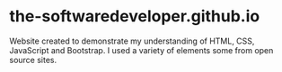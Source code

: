 # the-softwaredeveloper.github.io
Website created to demonstrate my understanding of HTML, CSS, JavaScript and Bootstrap. I used a variety of elements some from open source sites. 
